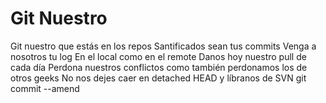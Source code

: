 # Git Nuestro

Git nuestro que estás en los repos
Santificados sean tus commits
Venga a nosotros tu log
En el local como en el remote
Danos hoy nuestro pull de cada día
Perdona nuestros conflictos como también perdonamos los de otros geeks
No nos dejes caer en detached HEAD
y líbranos de SVN
git commit --amend

